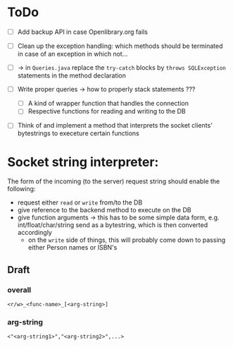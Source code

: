 # ToDo

- [ ] Add backup API in case Openlibrary.org fails
- [ ] Clean up the exception handling: which methods should be terminated in case of an exception in which not...
- [ ] -> in `Queries.java` replace the `try-catch` blocks by `throws SQLException` statements in the method declaration
- [ ] Write proper queries -> how to properly stack statements ???
    - [ ] A kind of wrapper function that handles the connection
    - [ ] Respective functions for reading and writing to the DB
- [ ] Think of and implement a method that interprets the socket clients' bytestrings to execeture certain functions



# Socket string interpreter:

The form of the incoming (to the server) request string should enable the following:
- request either `read` or `write` from/to the DB
- give reference to the backend method to execute on the DB
- give function arguments -> this has to be some simple data form, e.g. int/float/char/string send as a bytestring, which is then converted accordingly
    - on the `write` side of things, this will probably come down to passing either Person names or ISBN's

## Draft

### overall

```
<r/w>_<func-name>_[<arg-string>]
```

### arg-string

```
<"<arg-string1>","<arg-string2>",...>
```

